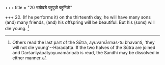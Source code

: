 +++
title = "20 त्रयोदशे बहुपुत्रो बहुमित्रो"

+++
20. (If he performs it) on the thirteenth day, he will have many sons (and) many friends, (and) his offspring will be beautiful. But his (sons) will die young. [^8] 


[^8]:  Others read the last part of the Sūtra, ayuvamārmas-tu bhavanti, 'they will not die young'--Haradatta. If the two halves of the Sūtra are joined and Darśanīyāpatyoyuvamāriṇaḥ is read, the Sandhi may be dissolved in either manner.
